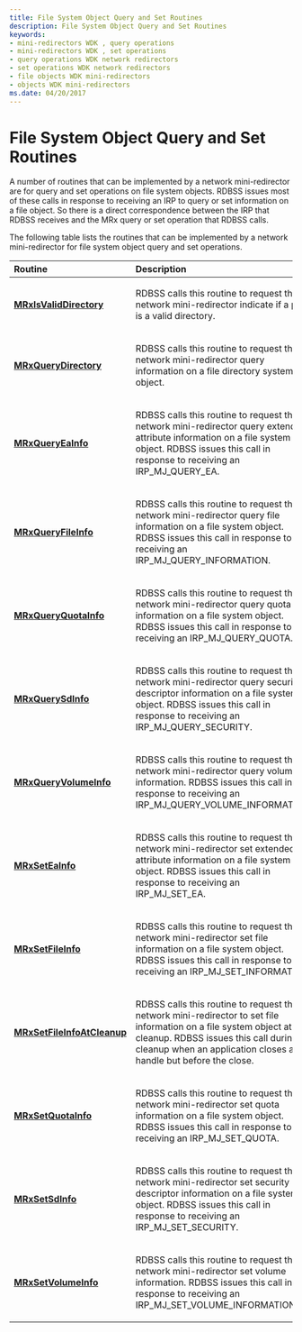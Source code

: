 ```yaml
---
title: File System Object Query and Set Routines
description: File System Object Query and Set Routines
keywords:
- mini-redirectors WDK , query operations
- mini-redirectors WDK , set operations
- query operations WDK network redirectors
- set operations WDK network redirectors
- file objects WDK mini-redirectors
- objects WDK mini-redirectors
ms.date: 04/20/2017
---
```


# File System Object Query and Set Routines


A number of routines that can be implemented by a network mini-redirector are for query and set operations on file system objects. RDBSS issues most of these calls in response to receiving an IRP to query or set information on a file object. So there is a direct correspondence between the IRP that RDBSS receives and the MRx query or set operation that RDBSS calls.

The following table lists the routines that can be implemented by a network mini-redirector for file system object query and set operations.

<table>
<colgroup>
<col width="50%" />
<col width="50%" />
</colgroup>
<thead>
<tr class="header">
<th align="left">Routine</th>
<th align="left">Description</th>
</tr>
</thead>
<tbody>
<tr class="odd">
<td align="left"><a href="/windows-hardware/drivers/ddi/mrx/nc-mrx-pmrx_chkdir_calldown" data-raw-source="[&lt;strong&gt;MRxIsValidDirectory&lt;/strong&gt;](/windows-hardware/drivers/ddi/mrx/nc-mrx-pmrx_chkdir_calldown)"><strong>MRxIsValidDirectory</strong></a></td>
<td align="left"><p>RDBSS calls this routine to request that a network mini-redirector indicate if a path is a valid directory.</p></td>
</tr>
<tr class="even">
<td align="left"><a href="/windows-hardware/drivers/ifs/mrxquerydirectory" data-raw-source="[&lt;strong&gt;MRxQueryDirectory&lt;/strong&gt;](./mrxquerydirectory.md)"><strong>MRxQueryDirectory</strong></a></td>
<td align="left"><p>RDBSS calls this routine to request that a network mini-redirector query information on a file directory system object.</p></td>
</tr>
<tr class="odd">
<td align="left"><a href="/windows-hardware/drivers/ifs/mrxqueryeainfo" data-raw-source="[&lt;strong&gt;MRxQueryEaInfo&lt;/strong&gt;](./mrxqueryeainfo.md)"><strong>MRxQueryEaInfo</strong></a></td>
<td align="left"><p>RDBSS calls this routine to request that a network mini-redirector query extended attribute information on a file system object. RDBSS issues this call in response to receiving an IRP_MJ_QUERY_EA.</p></td>
</tr>
<tr class="even">
<td align="left"><a href="/windows-hardware/drivers/ifs/mrxqueryfileinfo" data-raw-source="[&lt;strong&gt;MRxQueryFileInfo&lt;/strong&gt;](./mrxqueryfileinfo.md)"><strong>MRxQueryFileInfo</strong></a></td>
<td align="left"><p>RDBSS calls this routine to request that a network mini-redirector query file information on a file system object. RDBSS issues this call in response to receiving an IRP_MJ_QUERY_INFORMATION.</p></td>
</tr>
<tr class="odd">
<td align="left"><a href="/windows-hardware/drivers/ifs/mrxqueryquotainfo" data-raw-source="[&lt;strong&gt;MRxQueryQuotaInfo&lt;/strong&gt;](./mrxqueryquotainfo.md)"><strong>MRxQueryQuotaInfo</strong></a></td>
<td align="left"><p>RDBSS calls this routine to request that a network mini-redirector query quota information on a file system object. RDBSS issues this call in response to receiving an IRP_MJ_QUERY_QUOTA.</p></td>
</tr>
<tr class="even">
<td align="left"><a href="/windows-hardware/drivers/ifs/mrxquerysdinfo" data-raw-source="[&lt;strong&gt;MRxQuerySdInfo&lt;/strong&gt;](./mrxquerysdinfo.md)"><strong>MRxQuerySdInfo</strong></a></td>
<td align="left"><p>RDBSS calls this routine to request that a network mini-redirector query security descriptor information on a file system object. RDBSS issues this call in response to receiving an IRP_MJ_QUERY_SECURITY.</p></td>
</tr>
<tr class="odd">
<td align="left"><a href="/windows-hardware/drivers/ifs/mrxqueryvolumeinfo" data-raw-source="[&lt;strong&gt;MRxQueryVolumeInfo&lt;/strong&gt;](./mrxqueryvolumeinfo.md)"><strong>MRxQueryVolumeInfo</strong></a></td>
<td align="left"><p>RDBSS calls this routine to request that a network mini-redirector query volume information. RDBSS issues this call in response to receiving an IRP_MJ_QUERY_VOLUME_INFORMATION.</p></td>
</tr>
<tr class="even">
<td align="left"><a href="/windows-hardware/drivers/ifs/mrxseteainfo" data-raw-source="[&lt;strong&gt;MRxSetEaInfo&lt;/strong&gt;](./mrxseteainfo.md)"><strong>MRxSetEaInfo</strong></a></td>
<td align="left"><p>RDBSS calls this routine to request that a network mini-redirector set extended attribute information on a file system object. RDBSS issues this call in response to receiving an IRP_MJ_SET_EA.</p></td>
</tr>
<tr class="odd">
<td align="left"><a href="/windows-hardware/drivers/ifs/mrxsetfileinfo" data-raw-source="[&lt;strong&gt;MRxSetFileInfo&lt;/strong&gt;](./mrxsetfileinfo.md)"><strong>MRxSetFileInfo</strong></a></td>
<td align="left"><p>RDBSS calls this routine to request that a network mini-redirector set file information on a file system object. RDBSS issues this call in response to receiving an IRP_MJ_SET_INFORMATION.</p></td>
</tr>
<tr class="even">
<td align="left"><a href="/windows-hardware/drivers/ifs/mrxsetfileinfoatcleanup" data-raw-source="[&lt;strong&gt;MRxSetFileInfoAtCleanup&lt;/strong&gt;](./mrxsetfileinfoatcleanup.md)"><strong>MRxSetFileInfoAtCleanup</strong></a></td>
<td align="left"><p>RDBSS calls this routine to request that a network mini-redirector to set file information on a file system object at cleanup. RDBSS issues this call during cleanup when an application closes a handle but before the close.</p></td>
</tr>
<tr class="odd">
<td align="left"><a href="/windows-hardware/drivers/ifs/mrxsetquotainfo" data-raw-source="[&lt;strong&gt;MRxSetQuotaInfo&lt;/strong&gt;](./mrxsetquotainfo.md)"><strong>MRxSetQuotaInfo</strong></a></td>
<td align="left"><p>RDBSS calls this routine to request that a network mini-redirector set quota information on a file system object. RDBSS issues this call in response to receiving an IRP_MJ_SET_QUOTA.</p></td>
</tr>
<tr class="even">
<td align="left"><a href="/windows-hardware/drivers/ifs/mrxsetsdinfo" data-raw-source="[&lt;strong&gt;MRxSetSdInfo&lt;/strong&gt;](./mrxsetsdinfo.md)"><strong>MRxSetSdInfo</strong></a></td>
<td align="left"><p>RDBSS calls this routine to request that a network mini-redirector set security descriptor information on a file system object. RDBSS issues this call in response to receiving an IRP_MJ_SET_SECURITY.</p></td>
</tr>
<tr class="odd">
<td align="left"><a href="/windows-hardware/drivers/ifs/mrxsetvolumeinfo" data-raw-source="[&lt;strong&gt;MRxSetVolumeInfo&lt;/strong&gt;](./mrxsetvolumeinfo.md)"><strong>MRxSetVolumeInfo</strong></a></td>
<td align="left"><p>RDBSS calls this routine to request that a network mini-redirector set volume information. RDBSS issues this call in response to receiving an IRP_MJ_SET_VOLUME_INFORMATION.</p></td>
</tr>
</tbody>
</table>

 

